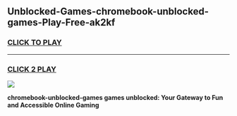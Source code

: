 
## Unblocked-Games-chromebook-unblocked-games-Play-Free-ak2kf
<h3>
<a href="https://premium76.site?title=chromebook-unblocked-games&ref=09A">CLICK TO PLAY</a></h3>
<hr>

<h3>
<a href="https://premium76.site?title=chromebook-unblocked-games&ref=09A">CLICK 2 PLAY</a>
  
</h3>

<a href="https://premium76.site?title=chromebook-unblocked-games&ref=09A"><img src="https://clearcache.store/games.png"></a>


**chromebook-unblocked-games games unblocked: Your Gateway to Fun and Accessible Online Gaming**
